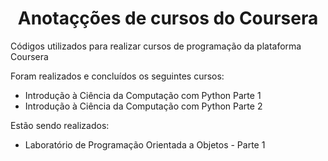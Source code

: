 <h1 align="center">Anotaçções de cursos do Coursera</h1> 

Códigos utilizados para realizar cursos de programação da plataforma Coursera

Foram realizados e concluídos os seguintes cursos:

 - Introdução à Ciência da Computação com Python Parte 1
 - Introdução à Ciência da Computação com Python Parte 2
 
 Estão sendo realizados:
 
 - Laboratório de Programação Orientada a Objetos - Parte 1
